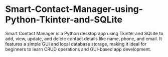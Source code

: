 # Smart-Contact-Manager-using-Python-Tkinter-and-SQLite
Smart Contact Manager is a Python desktop app using Tkinter and SQLite to add, view, update, and delete contact details like name, phone, and email. It features a simple GUI and local database storage, making it ideal for beginners to learn CRUD operations and GUI-based app development.
